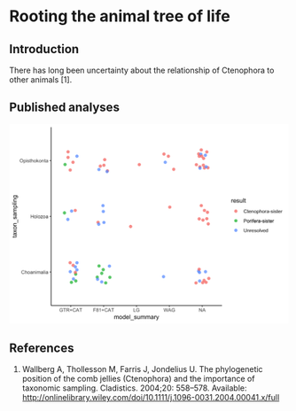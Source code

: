 
Rooting the animal tree of life
===============================

Introduction
------------

There has long been uncertainty about the relationship of Ctenophora to other animals \[1\].

Published analyses
------------------

![](manuscript_files/figure-markdown_github/support-1.png)

References
----------

1. Wallberg A, Thollesson M, Farris J, Jondelius U. The phylogenetic position of the comb jellies (Ctenophora) and the importance of taxonomic sampling. Cladistics. 2004;20: 558–578. Available: <http://onlinelibrary.wiley.com/doi/10.1111/j.1096-0031.2004.00041.x/full>
